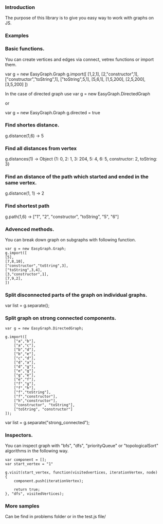 ### Introduction

The purpose of this library is to give you easy way to work with graphs on JS.

### Examples

### Basic functions.
You can create vertices and edges via connect, vetrex functions or import them.

var g = new EasyGraph.Graph
g.import([
	[1,2,1],
	[2,"constructor",1],
	["constructor","toString",1],
	["toString",5,1],
	[5,6,1],
	[1,5,200],
	[2,5,200],
	[3,5,200]
	])

In the case of directed graph use 
var g = new EasyGraph.DirectedGraph

or 

var g = new EasyGraph.Graph
g.directed = true

### Find shortes distance.

g.distance(1,6) 
-> 5

### Find all distances from vertex

g.distances(1) 
-> Object {1: 0, 2: 1, 3: 204, 5: 4, 6: 5, constructor: 2, toString: 3}

### Find an distance of the path which started and ended in the same vertex.
g.distance(1, 1)
-> 2

### Find shortest path
g.path(1,6)
-> ["1", "2", "constructor", "toString", "5", "6"]

### Advenced methods.

You can break down graph on subgraphs with following function.

	var g = new EasyGraph.Graph;
	g.import([
	[5],
	[7,8,10],
	["constructor","toString",3], 
	["toString",3,4], 
	[3,"constructor",1],
	[7,9,2],
	])

### Split disconnected parts of the graph on individual graphs.
var list = g.separate();

### Split graph on strong connected components.
	var g = new EasyGraph.DirectedGraph;
	
	g.import([ 
		["a","b"],
		["a","c"],
		["b","d"],
		["b","e"],
		["c","d"],
		["d","a"],
		["d","g"],
		["e","g"],
		["g","e"],
		["e","f"],
		["f","g"],
		["f","h"],
		["f","toString"],
		["f","constructor"],
		["h","constructor"],
		["constructor", "toString"],
		["toString", "constructor"]
	]);

var list = g.separate("strong_connected");

### Inspectors.
You can inspect graph with "bfs", "dfs", "priorityQueue" or "topologicalSort" algorithms in the following way.

	var component = [];
	var start_vertex = "1"

	g.visit(start_vertex, function(visitedvertices, iterationVertex, node){
		component.push(iterationVertex);

		return true;
	}, "dfs", visitedVertices);

### More samples
Can be find in problems folder or in the test.js file/



